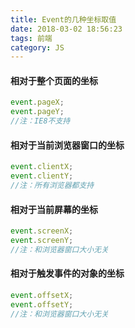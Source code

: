 ```yaml
---
title: Event的几种坐标取值
date: 2018-03-02 18:56:23
tags: 前端
category: JS
---
```



#### 相对于整个页面的坐标

```javascript
event.pageX;
event.pageY;
//注：IE8不支持
```

#### 相对于当前浏览器窗口的坐标
```javascript
event.clientX;
event.clientY;
//注：所有浏览器都支持
```

#### 相对于当前屏幕的坐标
```javascript
event.screenX;
event.screenY;
//注：和浏览器窗口大小无关
```

#### 相对于触发事件的对象的坐标
```javascript
event.offsetX;
event.offsetY;
//注：和浏览器窗口大小无关
```